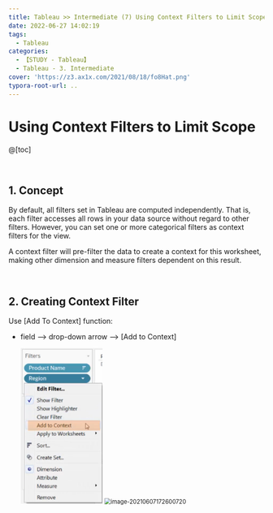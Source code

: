 ```yaml
---
title: Tableau >> Intermediate (7) Using Context Filters to Limit Scope
date: 2022-06-27 14:02:19
tags:
  - Tableau
categories:
  - 【STUDY - Tableau】
  - Tableau - 3. Intermediate
cover: 'https://z3.ax1x.com/2021/08/18/fo8Hat.png'
typora-root-url: ..
---
```


# Using Context Filters to Limit Scope

@[toc]

<br />

## **1. Concept**

By default, all filters set in Tableau are computed independently. That is, each filter accesses all rows in your data source without regard to other filters. However, you can set one or more categorical filters as context filters for the view.

A context filter will pre-filter the data to create a context for this worksheet, making other dimension and measure filters dependent on this result.

<br />

## **2. Creating Context Filter**

Use [Add To Context] function:

* field --> drop-down arrow --> [Add to Context]

  <img src="/images/S-Tableau-Intermediate-7-Using-Context-Filters-to-Limit-Scope/image-20210607172541543.png" alt="image-20210607172541543" style="zoom:80%;" /> 	 <img src="D:\1. 아이투맥스\3. Tableau 학습\Typora Note\E_Analyst\3. Intermediate\3-7. Using Context Filters to Limit Scope.assets\image-20210607172600720.png" alt="image-20210607172600720" style="zoom:80%;" />

<br />

<br />
